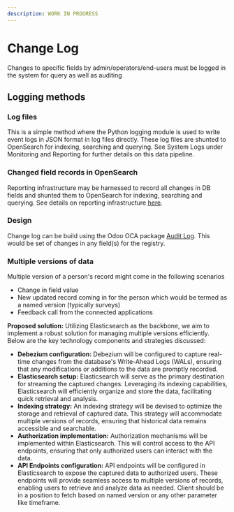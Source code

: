 ```yaml
---
description: WORK IN PROGRESS
---
```


# Change Log

Changes to specific fields by admin/operators/end-users must be logged in the system for query as well as auditing

## Logging methods

### Log files

This is a simple method where the Python logging module is used to write event logs in JSON format in log files directly.  These log files are shunted to OpenSearch for indexing, searching and querying. See System Logs under Monitoring and Reporting for further details on this data pipeline.

### Changed field records in OpenSearch

Reporting infrastructure may be harnessed to record all changes in DB fields and shunted them to OpenSearch for indexing, searching and querying.  See details on reporting infrastructure [here](../../functionality/monitoring-and-reporting/).

### Design

Change log can be build using the Odoo OCA package [Audit Log](https://github.com/OCA/server-tools/tree/16.0/auditlog). This would be set of changes in any field(s) for the registry.

### Multiple versions of data

Multiple version of a person's record might come in the following scenarios

* Change in field value
* New updated record coming in for the person which would be termed as a named version (typically surveys)
* Feedback call from the connected applications

**Proposed solution:** Utilizing Elasticsearch as the backbone, we aim to implement a robust solution for managing multiple versions efficiently. Below are the key technology components and strategies discussed:

* **Debezium configuration:** Debezium will be configured to capture real-time changes from the database's Write-Ahead Logs (WALs), ensuring that any modifications or additions to the data are promptly recorded.
* **Elasticsearch setup:** Elasticsearch will serve as the primary destination for streaming the captured changes. Leveraging its indexing capabilities, Elasticsearch will efficiently organize and store the data, facilitating quick retrieval and analysis.
* **Indexing strategy:** An indexing strategy will be devised to optimize the storage and retrieval of captured data. This strategy will accommodate multiple versions of records, ensuring that historical data remains accessible and searchable.
* **Authorization implementation:** Authorization mechanisms will be implemented within Elasticsearch. This will control access to the API endpoints, ensuring that only authorized users can interact with the data.&#x20;
* **API Endpoints configuration:** API endpoints will be configured in Elasticsearch to expose the captured data to authorized users. These endpoints will provide seamless access to multiple versions of records, enabling users to retrieve and analyze data as needed. Client should be in a position to fetch based on named version or any other parameter like timeframe.
